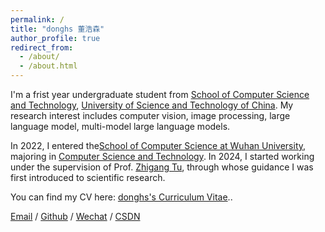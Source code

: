 ```yaml
---
permalink: /
title: "donghs 董浩森"
author_profile: true
redirect_from: 
  - /about/
  - /about.html
---
```


I'm a frist year undergraduate student from [School of Computer Science and Technology](https://cs.ustc.edu.cn/main.htm), [University of Science and Technology of China](https://www.ustc.edu.cn/). My research interest includes computer vision, image processing, large language model, multi-model large language models.

In 2022, I entered the[School of Computer Science at Wuhan University](https://www.whu.edu.cn/), majoring in [Computer Science and Technology](https://cs.whu.edu.cn/). In 2024, I started working under the supervision of Prof. [Zhigang Tu](http://tuzhigang.cn/), through whose guidance I was first introduced to scientific research. 


You can find my CV here: [donghs's Curriculum Vitae](../assets/person_cv.pdf)..

[Email](dongsh@whu.edu.cn) / [Github](https://github.com/Dhs2004) / [Wechat](../images/wx.jpg) / [CSDN](https://blog.csdn.net/2202_76009199?type=blog)


